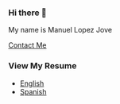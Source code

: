 ### Hi there 👋

My name is Manuel Lopez Jove

[Contact Me](mailto:liaimasoft@gmail.com)

### View My Resume
- [English](https://raw.githubusercontent.com/liaima/liaima/main/CV_EN.pdf)
- [Spanish](https://raw.githubusercontent.com/liaima/liaima/main/CV_ES.pdf)
